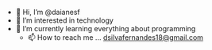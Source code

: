 - 👋 Hi, I’m @daianesf
- 👀 I’m interested in technology
- 🌱 I’m currently learning everything about programming
  - 📫 How to reach me ... dsilvafernandes18@gmail.com


<!---
daianesf/daianesf is a ✨ special ✨ repository because its `README.md` (this file) appears on your GitHub profile.
You can click the Preview link to take a look at your changes.
--->
